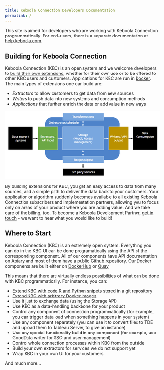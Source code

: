 ```yaml
---
title: Keboola Connection Developers Documentation
permalink: /
---
```


This site is aimed for developers who are working with Keboola Connection programmatically. For end-users, there
is a separate documentation at [help.keboola.com](https://help.keboola.com).  

## Building for Keboola Connection
Keboola Connection (KBC) is an open system and we welcome developers to [build their own extensions](/extend/), whether for 
their own use or to be offered to other KBC users and customers. Applications for KBC are run in [Docker](/extend/). The main types of 
extensions one can build are:

- *Extractors* to allow customers to get data from new sources
- *Writers* to push data into new systems and consumption methods
- *Applications* that further enrich the data or add value in new ways

![Overview of KBC Components](/kbc-structure.png)

By building extensions for KBC, you get an easy access to data from many sources, and a simple path to 
deliver the data back to your customers. Your application or algorithm suddenly becomes available to all 
existing Keboola Connection subscribers and implementation partners, allowing you to focus only on 
areas of your product where you are adding value. And we take care of the billing, too. To become a 
Keboola Development Partner, [get in touch](http://www.keboola.com/contact/) - we want to hear 
what you would like to build!

## Where to Start
Keboola Connection (KBC) is an extremely open system. Everything you can do in the KBC UI can be done 
programatically using the API of the corresponding component. All of our components have API 
documentation on [Apiary](http://docs.keboola.apiary.io/) and most of them have a 
public [Github repository](https://github.com/keboola/).
Our Docker components are built either on [DockerHub](https://github.com/keboola/) 
or [Quay](https://quay.io/organization/keboola).

This means that there are virtually endless possibilities of what can be done with KBC programmatically. For instance, you can:


- [Extend KBC with code R and Python snipets](/extend/custom-science/) stored in a git repository
- [Extend KBC with arbitrary Docker images](/extend/docker/)
- Use it just to exchange data (using the Storage API)
- Use KBC as a data-handling backbone for your product
- Control any component of connection programmatically (for example, you can trigger data load when something happens in your system)
- Use any component separately (you can use it to convert files to TDE and upload them to Tableau Server, to give an instance)
- Use any special functionality build in any component (for example, use GoodData writer for SSO and user management)  
- Control whole connection processes within KBC from the outside
- Build your own extractors for services we do not support yet
- Wrap KBC in your own UI for your customers

And much more...
